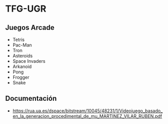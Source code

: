 # TFG-UGR

## Juegos Arcade

- Tetris
- Pac-Man
- Tron
- Asteroids
- Space Invaders
- Arkanoid
- Pong
- Frogger
- Snake


## Documentación

+ https://rua.ua.es/dspace/bitstream/10045/48231/1/Videojuego_basado_en_la_generacion_procedimental_de_mu_MARTINEZ_VILAR_RUBEN.pdf
